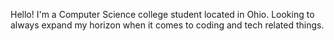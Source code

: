 Hello! I'm a Computer Science college student located in Ohio. Looking to always expand my horizon when it comes to coding and tech related things.
